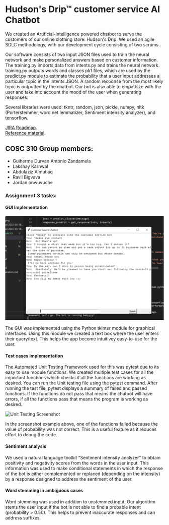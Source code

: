 # Hudson's Drip™ customer service AI Chatbot

  We created an Artificial-intelligence powered chatbot to serve the customers of our online clothing store: Hudson's Drip. We used an agile SDLC methodology, with our development cycle consisting of two scrums.
  
  Our software consists of two input JSON files used to train the neural network and make personalized answers based on customer information. The training.py imports data from intents.py and trains the neural network. training.py outputs words and classes pk1 files, which are used by the predict.py module to estimate the probability that a user input addresses a particular topic in the intents.JSON. A random response from the most likely topic is outputted by the chatbot. Our bot is also able to empathize with the user and take into account the mood of the user when generating responses.

Several libraries were used: tkntr, random, json, pickle, numpy, nltk (Porterstemmer, word net lemmatizer, Sentiment intensity analyzer), and tensorflow.

[JIRA Roadmap](https://durvan.atlassian.net/jira/software/projects/CT3/boards/).  
[Reference material](https://www.youtube.com/watch?v=1lwddP0KUEg). 
  
## COSC 310 Group members:
- Guiherme Durvan António Zandamela
- Lakshay Karnwal
- Abdulaziz Almutlaq
- Ravil Bigvava
- Jordan onwuvuche

### Assignment 3 tasks:

#### GUI Implementation
![GUI Screenshot](https://raw.githubusercontent.com/durvanZ/COSC310_Team3/main/screenshots/botdemo.png)

The GUI was implemented using the Python tkinter module for graphical interfaces. Using this module we created a text box where the user enters their query/text. This helps the app become intuitivey easy-to-use for the user.

#### Test cases implementation

The Automated Unit Testing Framework used for this was pytest due to its easy to use module functions. We created multiple test cases for all the important functions which checks if all the functions are working as desired. You can run the Unit testing file using the pytest command. After running the test file, pytest displays a summary of failed and passed functions. If the functions do not pass that means the chatbot will have errors, if all the functions pass that means the program is working as desired.

![Unit Testing Screenshot](https://user-images.githubusercontent.com/60047109/159101549-550633ec-41f7-408e-8fa5-5a43b64d2d75.png)

In the screenshot example above, one of the functions failed because the value of probability was not correct. This is a useful feature as it reduces effort to debug the code.

#### Sentiment analysis

We used a natural language toolkit "Sentiment intensity analyzer" to obtain positivity and negativity scores from the words in the user input. This information was used to make conditional statements in which the response of the bot is either complemented or replaced (depending on the intensity) by a response designed to address the sentiment of the user.

#### Word stemming in ambiguous cases

Word stemming was used in addition to unstemmed input. Our algorithm stems the user input if the bot is not able to find a probable intent (probability > 0.50).
This helps to prevent inaccurate responses and can address suffixes.
